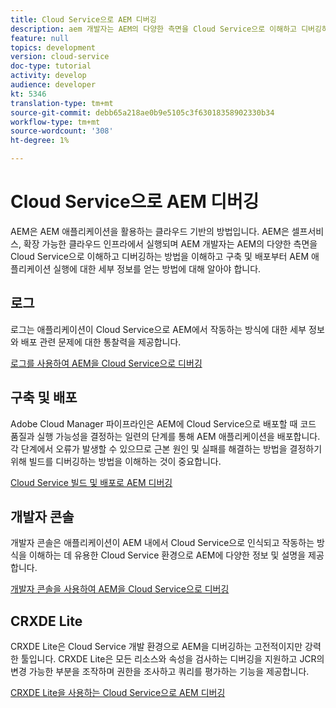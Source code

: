 ```yaml
---
title: Cloud Service으로 AEM 디버깅
description: aem 개발자는 AEM의 다양한 측면을 Cloud Service으로 이해하고 디버깅하는 방법을 파악하고 구축 및 배포에서부터 AEM 애플리케이션 실행에 대한 세부 정보를 얻는 데 이르기까지 셀프 서비스, 확장 가능한 클라우드 인프라 등을 기반으로 합니다.
feature: null
topics: development
version: cloud-service
doc-type: tutorial
activity: develop
audience: developer
kt: 5346
translation-type: tm+mt
source-git-commit: debb65a218ae0b9e5105c3f63018358902330b34
workflow-type: tm+mt
source-wordcount: '308'
ht-degree: 1%

---
```



# Cloud Service으로 AEM 디버깅

AEM은 AEM 애플리케이션을 활용하는 클라우드 기반의 방법입니다. AEM은 셀프서비스, 확장 가능한 클라우드 인프라에서 실행되며 AEM 개발자는 AEM의 다양한 측면을 Cloud Service으로 이해하고 디버깅하는 방법을 이해하고 구축 및 배포부터 AEM 애플리케이션 실행에 대한 세부 정보를 얻는 방법에 대해 알아야 합니다.

## 로그

로그는 애플리케이션이 Cloud Service으로 AEM에서 작동하는 방식에 대한 세부 정보와 배포 관련 문제에 대한 통찰력을 제공합니다.

[로그를 사용하여 AEM을 Cloud Service으로 디버깅](./logs.md)

## 구축 및 배포

Adobe Cloud Manager 파이프라인은 AEM에 Cloud Service으로 배포할 때 코드 품질과 실행 가능성을 결정하는 일련의 단계를 통해 AEM 애플리케이션을 배포합니다. 각 단계에서 오류가 발생할 수 있으므로 근본 원인 및 실패를 해결하는 방법을 결정하기 위해 빌드를 디버깅하는 방법을 이해하는 것이 중요합니다.

[Cloud Service 빌드 및 배포로 AEM 디버깅](./build-and-deployment.md)

## 개발자 콘솔

개발자 콘솔은 애플리케이션이 AEM 내에서 Cloud Service으로 인식되고 작동하는 방식을 이해하는 데 유용한 Cloud Service 환경으로 AEM에 다양한 정보 및 설명을 제공합니다.

[개발자 콘솔을 사용하여 AEM을 Cloud Service으로 디버깅](./developer-console.md)

## CRXDE Lite

CRXDE Lite은 Cloud Service 개발 환경으로 AEM을 디버깅하는 고전적이지만 강력한 툴입니다. CRXDE Lite은 모든 리소스와 속성을 검사하는 디버깅을 지원하고 JCR의 변경 가능한 부분을 조작하며 권한을 조사하고 쿼리를 평가하는 기능을 제공합니다.

[CRXDE Lite을 사용하는 Cloud Service으로 AEM 디버깅](./crxde-lite.md)
